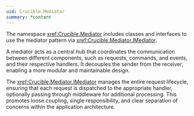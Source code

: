 ```yaml
---
uid: Crucible.Mediator
summary: *content
---
```


The namespace <xref:Crucible.Mediator> includes classes and interfaces
to use the mediator pattern via <xref:Crucible.Mediator.IMediator>.

A mediator acts as a central hub that coordinates the communication between 
different components, such as requests, commands, and events, and their 
respective handlers. It decouples the sender from the receiver, 
enabling a more modular and maintainable design. 

The <xref:Crucible.Mediator.IMediator> manages the entire request lifecycle, ensuring that each request is 
dispatched to the appropriate handler, optionally passing through middleware 
for additional processing. This promotes loose coupling, single 
responsibility, and clear separation of concerns within the application 
architecture.